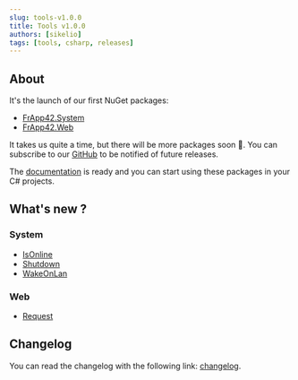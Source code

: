 ```yaml
---
slug: tools-v1.0.0
title: Tools v1.0.0
authors: [sikelio]
tags: [tools, csharp, releases]
---
```


## About

It's the launch of our first NuGet packages:
* [FrApp42.System](https://www.nuget.org/packages/FrApp42.System)
* [FrApp42.Web](https://www.nuget.org/packages/FrApp42.Web)

It takes us quite a time, but there will be more packages soon 👀. You can subscribe to our [GitHub](https://github.com/FrApp42) to be notified of future releases.

The [documentation](/docs/tools/) is ready and you can start using these packages in your C# projects.

## What's new ?

### System

* [IsOnline](/docs/tools/system/#isonline)
* [Shutdown](/docs/tools/system/#shutdown-windows-only)
* [WakeOnLan](/docs/tools/system/#wakeonlan)

### Web

* [Request](/docs/tools/web/#request)

## Changelog

You can read the changelog with the following link: [changelog](https://github.com/FrApp42/Tools/releases/tag/1.0.0).
